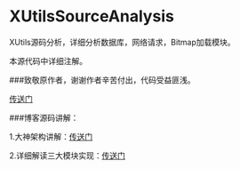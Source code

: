 # XUtilsSourceAnalysis


XUtils源码分析，详细分析数据库，网络请求，Bitmap加载模块。

本源代码中详细注解。


###致敬原作者，谢谢作者辛苦付出，代码受益匪浅。


[传送门](https://github.com/wyouflf/xUtils)


###博客源码讲解：


1.大神架构讲解：[传送门](http://www.codekk.com/open-source-project-analysis/detail/Android/Caij/xUtils%20%E6%BA%90%E7%A0%81%E8%A7%A3%E6%9E%90)


2.详细解读三大模块实现：[传送门](http://lishuang1234.github.io/)






